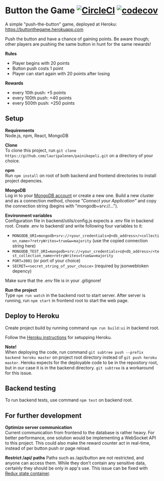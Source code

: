 # Button the Game [![CircleCI](https://circleci.com/gh/lauripalonen/painikepeli.svg?style=svg)](https://circleci.com/gh/lauripalonen/painikepeli) [![codecov](https://codecov.io/gh/lauripalonen/painikepeli/branch/master/graph/badge.svg)](https://codecov.io/gh/lauripalonen/painikepeli)  
A simple "push-the-button" game, deployed at Heroku:  
https://buttonthegame.herokuapp.com  
  
Push the button and have a chance of gaining points. Be aware though; other players are pushing the same button in hunt for the same rewards!

**Rules**  
- Player begins with 20 points  
- Button push costs 1 point
- Player can start again with 20 points after losing

**Rewards**
- every 10th push:  +5 points
- every 100th push: +40 points
- every 500th push: +250 points

## Setup
**Requirements**  
Node.js, npm, React, MongoDB  

**Clone**  
To clone this project, run `git clone https://github.com/lauripalonen/painikepeli.git` on a directory of your choice.  

**npm**  
Run `npm install` on root of both backend and frontend directories to install project depencies.  
  
**MongoDB**  
Log in to your [MongoDB account](https://www.mongodb.com/cloud) or create a new one. Build a new cluster and as a connection method, choose *"Connect your Application"* and copy the connection string (begins with "mongodb+srv://...").

**Environment variables**  
Configuration file in backend/utils/config.js expects a .env file in backend root. Create .env to backend/ and write following four variables to it:  
- `MONGODB_URI=mongodb+srv://<your_credentials>@<db_address>/<collection_name>?retryWrites=true&w=majority` (use the copied connection string here)
- `MONGODB_TEST_URI=mongodb+srv://<your_credentials>s@<db_address>/<test_collection_name>retryWrites=true&w=majority`
- `PORT=3001` (or port of your choice)
- `SECRET=<secret_string_of_your_choice>` (required by jsonwebtoken depency)  

Make sure that the .env file is in your .gitignore!

**Run the project**  
Type `npm run watch` in the backend root to start server. After server is running, run `npm start` in frontend root to start the web page.

## Deploy to Heroku
Create project build by running command `npm run build:ui` in backend root.  

Follow the [Heroku instructions](https://devcenter.heroku.com/articles/git) for setupping Heroku.  
  
**Note!**  
When deploying the code, run command `git subtree push --prefix backend heroku master` on project root directory instead of `git push heroku master`. Heroku expects for the deployable code to be in the repository root, but in our case it is in the backend directory. `git subtree` is a workaround for this issue.


## Backend testing  
To run backend tests, use command `npm test` on backend root. 

## For further development
**Optimize server communication**  
Current communication from frontend to the database is rather heavy. For better performance, one solution would be implementing a WebSocket API to this project. This could also make the reward counter act in real-time, instead of per button push or page reload.

**Restrict /api/ paths**
Paths such as /api/button are not restricted, and anyone can access them. While they don't contain any sensitive data, certainly they should be only in app's use. This issue can be fixed with [Redux state container](https://github.com/reduxjs/redux).

